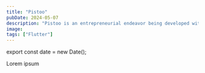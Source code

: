 ```yaml
---
title: "Pistoo"
pubDate: 2024-05-07
description: "Pistoo is an entrepreneurial endeavor being developed with a group of friends in Honduras. Our project aims to provide customers with greater control over their personal finances and expenses."
image:
tags: ["Flutter"]
---
```


export const date = new Date();

Lorem ipsum
